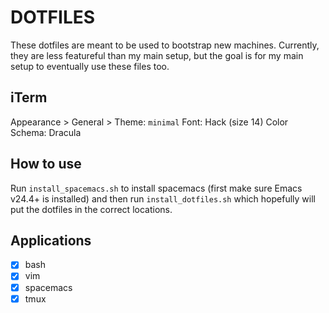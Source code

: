 # DOTFILES
These dotfiles are meant to be used to bootstrap new machines. Currently, they are less featureful than my main setup, but the goal is for my main setup to eventually use these files too.

## iTerm
Appearance > General > Theme: `minimal`
Font: Hack (size 14)
Color Schema: Dracula

## How to use
Run `install_spacemacs.sh` to install spacemacs (first make sure Emacs v24.4+ is installed) and then run `install_dotfiles.sh` which hopefully will put the dotfiles in the correct locations.

## Applications
- [x] bash
- [x] vim
- [x] spacemacs
- [x] tmux
